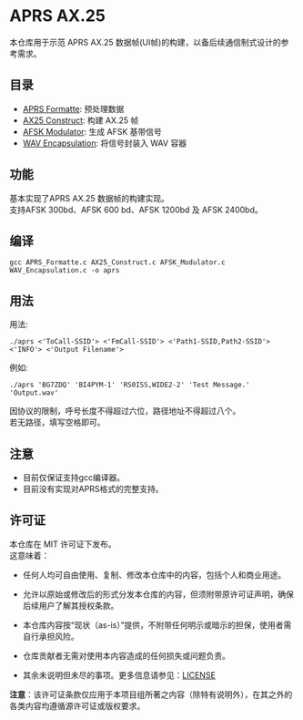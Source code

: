 # APRS AX.25

本仓库用于示范 APRS AX.25 数据帧(UI帧)的构建，以备后续通信制式设计的参考需求。

## 目录  

- [APRS Formatte](https://github.com/HyacinthSat/APRS-AX.25/blob/main/APRS_Formatte.c): 预处理数据
- [AX25 Construct](https://github.com/HyacinthSat/APRS-AX.25/blob/main/AX25_Construct.c): 构建 AX.25 帧
- [AFSK Modulator](https://github.com/HyacinthSat/APRS-AX.25/blob/main/AFSK_Modulator.c): 生成 AFSK 基带信号
- [WAV Encapsulation](https://github.com/HyacinthSat/APRS-AX.25/blob/main/WAV_Encapsulation.c): 将信号封装入 WAV 容器

## 功能 

基本实现了APRS AX.25 数据帧的构建实现。  
支持AFSK 300bd、AFSK 600 bd、AFSK 1200bd 及 AFSK 2400bd。  

## 编译  

```
gcc APRS_Formatte.c AX25_Construct.c AFSK_Modulator.c WAV_Encapsulation.c -o aprs
```

## 用法  

用法:  
```
./aprs <'ToCall-SSID'> <'FmCall-SSID'> <'Path1-SSID,Path2-SSID'> <'INFO'> <'Output Filename'>
```  

例如:  
```
./aprs 'BG7ZDQ' 'BI4PYM-1' 'RS0ISS,WIDE2-2' 'Test Message.' 'Output.wav'
```  

因协议的限制，呼号长度不得超过六位，路径地址不得超过八个。  
若无路径，填写空格即可。  

## 注意

- 目前仅保证支持gcc编译器。  
- 目前没有实现对APRS格式的完整支持。  

## 许可证  

本仓库在 MIT 许可证下发布。  
这意味着：

- 任何人均可自由使用、复制、修改本仓库中的内容，包括个人和商业用途。

- 允许以原始或修改后的形式分发本仓库的内容，但须附带原许可证声明，确保后续用户了解其授权条款。

- 本仓库内容按“现状（as-is）”提供，不附带任何明示或暗示的担保，使用者需自行承担风险。

- 仓库贡献者无需对使用本内容造成的任何损失或问题负责。

- 其余未说明但未尽的事项。更多信息请参见：[LICENSE](https://github.com/HyacinthSat/AX.25/blob/main/LICENSE)

**注意**：该许可证条款仅应用于本项目组所著之内容（除特有说明外），在其之外的各类内容均遵循源许可证或版权要求。
